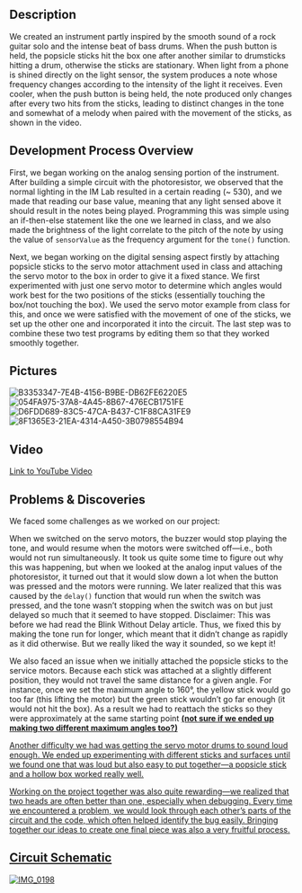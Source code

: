 ## Description
We created an instrument partly inspired by the smooth sound of a rock guitar solo and the intense beat of bass drums. When the push button is held, the popsicle sticks hit the box one after another similar to drumsticks hitting a drum, otherwise the sticks are stationary. When light from a phone is shined directly on the light sensor, the system produces a note whose frequency changes according to the intensity of the light it receives. Even cooler, when the push button is being held, the note produced only changes after every two hits from the sticks, leading to distinct changes in the tone and somewhat of a melody when paired with the movement of the sticks, as shown in the video.

## Development Process Overview
First, we began working on the analog sensing portion of the instrument. After building a simple circuit with the photoresistor, we observed that the normal lighting in the IM Lab resulted in a certain reading (~ 530), and we made that reading our base value, meaning that any light sensed above it should result in the notes being played. Programming this was simple using an if-then-else statement like the one we learned in class, and we also made the brightness of the light correlate to the pitch of the note by using the value of `sensorValue` as the frequency argument for the `tone()` function. 

Next, we began working on the digital sensing aspect firstly by attaching popsicle sticks to the servo motor attachment used in class and attaching the servo motor to the box in order to give it a fixed stance. We first experimented with just one servo motor to determine which angles would work best for the two positions of the sticks (essentially touching the box/not touching the box). We used the servo motor example from class for this, and once we were satisfied with the movement of one of the sticks, we set up the other one and incorporated it into the circuit. The last step was to combine these two test programs by editing them so that they worked smoothly together.

## Pictures
![B3353347-7E4B-4156-B9BE-DB62FE6220E5](https://user-images.githubusercontent.com/98512630/162873384-ed506bc3-7c93-4f9a-a9f7-eab9e1849d41.jpg)
![054FA975-37A8-4A45-8B67-476ECB1751FE](https://user-images.githubusercontent.com/98512630/162873422-fc133246-e803-4540-9af2-bf7db271bbc6.jpg)
![D6FDD689-83C5-47CA-B437-C1F88CA31FE9](https://user-images.githubusercontent.com/98512630/162873742-bd2d8b5c-d561-4d75-be95-d8cc35ede478.JPG)
![8F1365E3-21EA-4314-A450-3B0798554B94](https://user-images.githubusercontent.com/98512630/162873834-80262729-4c2a-4d31-9bb0-65764ead4cf9.JPG)

## Video
[Link to YouTube Video](https://youtube.com/shorts/Gc9cWefoltI?feature=share)

## Problems & Discoveries
We faced some challenges as we worked on our project:

When we switched on the servo motors, the buzzer would stop playing the tone, and would resume when the motors were switched off—i.e., both would not run simultaneously. It took us quite some time to figure out why this was happening, but when we looked at the analog input values of the photoresistor, it turned out that it would slow down a lot when the button was pressed and the motors were running. We later realized that this was caused by the `delay()` function that would run when the switch was pressed, and the tone wasn’t stopping when the switch was on but just delayed so much that it seemed to have stopped. Disclaimer: This was before we had read the Blink Without Delay article. Thus, we fixed this by making the tone run for longer, which meant that it didn’t change as rapidly as it did otherwise. But we really liked the way it sounded, so we kept it!

We also faced an issue when we initially attached the popsicle sticks to the service motors. Because each stick was attached at a slightly different position, they would not travel the same distance for a given angle. For instance, once we set the maximum angle to 160°, the yellow stick would go too far (this lifting the motor) but the green stick wouldn’t go far enough (it would not hit the box). As a result we had to reattach the sticks so they were approximately at the same starting point <u>**(not sure if we ended up making two different maximum angles too?)**<u> 

Another difficulty we had was getting the servo motor drums to sound loud enough. We ended up experimenting with different sticks and surfaces until we found one that was loud but also easy to put together—a popsicle stick and a hollow box worked really well.

Working on the project together was also quite rewarding—we realized that two heads are often better than one, especially when debugging. Every time we encountered a problem, we would look through each other’s parts of the circuit and the code, which often helped identify the bug easily. Bringing together our ideas to create one final piece was also a very fruitful process.

## Circuit Schematic
![IMG_0198](https://user-images.githubusercontent.com/98512630/162874787-8257d791-f102-42c6-8fae-d36f64d2ed51.JPG)
